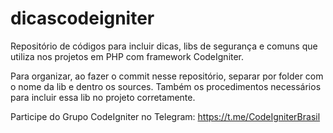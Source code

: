 # dicascodeigniter
Repositório de códigos para incluir dicas, libs de segurança e comuns que utiliza nos projetos em PHP com framework CodeIgniter.

Para organizar, ao fazer o commit nesse repositório, separar por folder com o nome da lib e dentro os sources.
Também os procedimentos necessários para incluir essa lib no projeto corretamente.

Participe do Grupo CodeIgniter no Telegram: https://t.me/CodeIgniterBrasil

